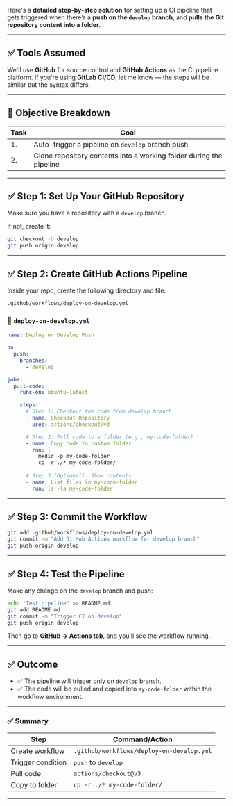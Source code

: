 Here's a **detailed step-by-step solution** for setting up a CI pipeline that gets triggered when there’s a **push on the `develop` branch**, and **pulls the Git repository content into a folder**.

---

## ✅ Tools Assumed

We'll use **GitHub** for source control and **GitHub Actions** as the CI pipeline platform. If you're using **GitLab CI/CD**, let me know — the steps will be similar but the syntax differs.

---

## 🧾 **Objective Breakdown**

| Task | Goal                                                                |
| ---- | ------------------------------------------------------------------- |
| 1.   | Auto-trigger a pipeline on `develop` branch push                    |
| 2.   | Clone repository contents into a working folder during the pipeline |

---

## ✅ Step 1: Set Up Your GitHub Repository

Make sure you have a repository with a `develop` branch.

If not, create it:

```bash
git checkout -b develop
git push origin develop
```

---

## ✅ Step 2: Create GitHub Actions Pipeline

Inside your repo, create the following directory and file:

```
.github/workflows/deploy-on-develop.yml
```

### 🔹 `deploy-on-develop.yml`

```yaml
name: Deploy on Develop Push

on:
  push:
    branches:
      - develop

jobs:
  pull-code:
    runs-on: ubuntu-latest

    steps:
      # Step 1: Checkout the code from develop branch
      - name: Checkout Repository
        uses: actions/checkout@v3

      # Step 2: Pull code to a folder (e.g., my-code-folder)
      - name: Copy code to custom folder
        run: |
          mkdir -p my-code-folder
          cp -r ./* my-code-folder/
          
      # Step 3 (Optional): Show contents
      - name: List files in my-code-folder
        run: ls -la my-code-folder
```

---

## ✅ Step 3: Commit the Workflow

```bash
git add .github/workflows/deploy-on-develop.yml
git commit -m "Add GitHub Actions workflow for develop branch"
git push origin develop
```

---

## ✅ Step 4: Test the Pipeline

Make any change on the `develop` branch and push:

```bash
echo "Test pipeline" >> README.md
git add README.md
git commit -m "Trigger CI on develop"
git push origin develop
```

Then go to **GitHub → Actions tab**, and you’ll see the workflow running.

---

## ✅ Outcome

* ✅ The pipeline will trigger only on `develop` branch.
* ✅ The code will be pulled and copied into `my-code-folder` within the workflow environment.

---

### ✅ Summary

| Step              | Command/Action                            |
| ----------------- | ----------------------------------------- |
| Create workflow   | `.github/workflows/deploy-on-develop.yml` |
| Trigger condition | `push` to `develop`                       |
| Pull code         | `actions/checkout@v3`                     |
| Copy to folder    | `cp -r ./* my-code-folder/`               |

---
